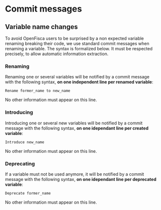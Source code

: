 # Commit messages

## Variable name changes

To avoid OpenFisca users to be surprised by a non expected variable renaming breaking their code, we use standard commit messages when renaming a variable. The syntax is formalized below. It must be respected precisely, to allow automatic information extraction.

### Renaming

Renaming one or several variables will be notified by a commit message with the following syntax, **on one independent line per renamed variable**:

```text
Rename former_name to new_name
```

No other information must appear on this line.

### Introducing

Introducing one or several new variables will be notified by a commit message with the following syntax, **on one idependant line per created variable**:

```text
Introduce new_name
```

No other information must appear on this line.

### Deprecating

If a variable must not be used anymore, it will be notified by a commit message with the following syntax, **on one idependant line per deprecated variable**:

```text
Deprecate former_name
```

No other information must appear on this line.
